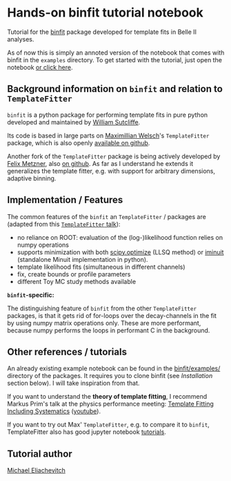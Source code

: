 # Hands-on binfit tutorial notebook

Tutorial for the [binfit](https://stash.desy.de/users/sutclw/repos/binfit)
package developed for template fits in Belle II analyses.

As of now this is simply an annoted version of the notebook that comes with
binfit in the `examples` directory. To get started with the tutorial, just open the
notebook [or click here](binfit_tutorial.ipynb).

## Background information on `binfit` and relation to `TemplateFitter`

`binfit` is a python package for performing template fits in pure python
developed and maintained by [William
Sutcliffe](mailto:william.sutcliffe08@gmail.com "email").

Its code is based in large parts on [Maximillian
Welsch](mailto:mwelsch@uni-bonn.de "email")'s `TemplateFitter` package, which is also
openly [available on github](https://github.com/welschma/TemplateFitter).

Another fork of the `TemplateFitter` package is being actively developed by
[Felix Metzner](mailto:felix.metzner@kit.edu "email"), also [on
github](https://github.com/FelixMetzner/TemplateFitter). As far as I understand
he extends it generalizes the template fitter, e.g. with support for arbitrary
dimensions, adaptive binning.

## Implementation / Features

The common features of the `binfit` an `TemplateFitter` / packages are (adapted from this
[`TemplateFitter` talk](https://indico.belle2.org/event/1158/contributions/4726/attachments/2809/4241/b2gm_templatefitter.pdf)):

- no reliance on ROOT: evaluation of the (log-)likelihood function relies on numpy operations
- supports minimization with both
  [scipy.optimize](https://docs.scipy.org/doc/scipy/reference/optimize.html)
  (LLSQ method) or [iminuit](https://iminuit.readthedocs.io/en/latest/)
  (standalone Minuit implementation in python).
- template likelihood fits (simultaneous in different channels)
- fix, create bounds or profile parameters
- different Toy MC study methods available

**`binfit`-specific:**

The distinguishing feature of `binfit` from the other `TemplateFitter` packages,
is that it gets rid of for-loops over the decay-channels in the fit by using
numpy matrix operations only. These are more performant, because numpy performs
the loops in performant C in the background.



## Other references / tutorials

An already existing example notebook can be found in the
[binfit/examples/](https://stash.desy.de/users/sutclw/repos/binfit/browse/binfit/examples)
directory of the packages. It requires you to clone binfit (see *Installation*
section below). I will take inspiration from that.

If you want to understand the **theory of template fitting**, I recommend Markus
Prim's talk at the physics performance meeting: [Template Fitting Including
Systematics](https://indico.belle2.org/event/2170/contributions/10467/attachments/5564/8602/FittingWithSystematics.pdf)
([youtube](https://www.youtube.com/watch?v=RyBAOdGo8zI)).

If you want to try out Max' `TemplateFitter`, e.g. to compare it to `binfit`,
TemplateFitter also has good jupyter notebook
[tutorials](https://github.com/welschma/TemplateFitter/blob/master/examples/basic_example.ipynb).

## Tutorial author

[Michael Eliachevitch](mailto:meliache@uni-bonn.de "email")
